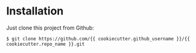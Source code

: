 # Installation

Just clone this project from Github:

    $ git clone https://github.com/{{ cookiecutter.github_username }}/{{ cookiecutter.repo_name }}.git
